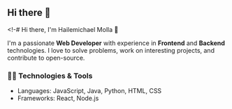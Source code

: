 ## Hi there 👋

<!-# Hi there, I'm Hailemichael Molla 👋

I'm a passionate **Web Developer** with experience in **Frontend** and **Backend** technologies. I love to solve problems, work on interesting projects, and contribute to open-source.

### 👨‍💻 Technologies & Tools
- Languages: JavaScript, Java, Python, HTML, CSS
- Frameworks: React, Node.js

